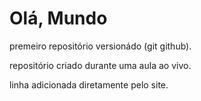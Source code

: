 # Olá, Mundo
 premeiro repositório versionádo (git github).
 
 repositório criado durante uma aula ao vivo.

linha adicionada diretamente pelo site.
